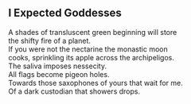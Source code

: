 I Expected Goddesses
--------------------
A shades of transluscent green beginning will store  
the shifty fire of a planet.  
If you were not the nectarine the monastic moon  
cooks, sprinkling its apple across the archipeligos.  
The saliva imposes nessecity.  
All flags become pigeon holes.  
Towards those saxophones of yours that wait for me.  
Of a dark custodian that showers drops.  
